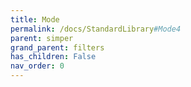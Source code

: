 ```yaml
---
title: Mode
permalink: /docs/StandardLibrary#Mode4
parent: simper
grand_parent: filters
has_children: False
nav_order: 0
---
```

